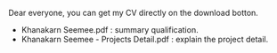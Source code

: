 Dear everyone,  you can get my CV directly on the download botton.
- Khanakarn Seemee.pdf : summary qualification.
- Khanakarn Seemee - Projects Detail.pdf : explain the project detail.
